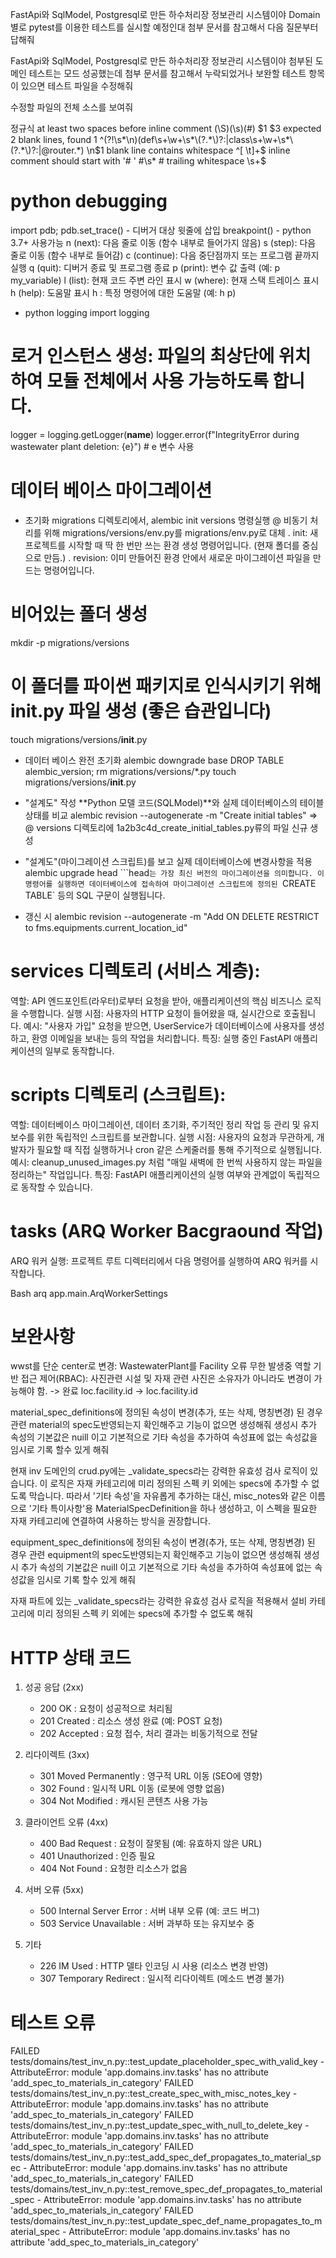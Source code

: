 FastApi와 SqlModel, Postgresql로 만든 하수처리장 정보관리 시스템이야
Domain별로 pytest를 이용한 테스트를 실시할 예정인대 첨부 문서를 참고해서
다음 질문부터 답해줘

FastApi와 SqlModel, Postgresql로 만든 하수처리장 정보관리 시스템이야
첨부된 도메인 테스트는 모드 성공했는데 첨부 문서를 참고해서 누락되었거나 보완할 테스트 항목이 있으면
테스트 파일을 수정해줘

수정할 파일의 전체 소스를 보여줘

정규식
at least two spaces before inline comment (\S)(\s)(#) $1  $3
expected 2 blank lines, found 1             ^(?!\s*\n)(def\s+\w+\s*\(?.*\)?:|class\s+\w+\s*\(?.*\)?:|@router.*)        \n$1
blank line contains whitespace              ^[ \t]+$
inline comment should start with '# ' #\s\* #
trailing whitespace \s+$

# python debugging

import pdb; pdb.set_trace() - 디버거 대상 윗줄에 삽입
breakpoint() - python 3.7+ 사용가능
n (next): 다음 줄로 이동 (함수 내부로 들어가지 않음)
s (step): 다음 줄로 이동 (함수 내부로 들어감)
c (continue): 다음 중단점까지 또는 프로그램 끝까지 실행
q (quit): 디버거 종료 및 프로그램 종료
p <variable> (print): 변수 값 출력 (예: p my_variable)
l (list): 현재 코드 주변 라인 표시
w (where): 현재 스택 트레이스 표시
h (help): 도움말 표시
h <command>: 특정 명령어에 대한 도움말 (예: h p)

- python logging
  import logging

# 로거 인스턴스 생성: 파일의 최상단에 위치하여 모듈 전체에서 사용 가능하도록 합니다.

logger = logging.getLogger(**name**)
logger.error(f"IntegrityError during wastewater plant deletion: {e}") # e 변수 사용

# 데이터 베이스 마이그레이션

- 초기화
  migrations 디렉토리에서, alembic init versions 명령실행
  @ 비동기 처리를 위해 migrations/versions/env.py를 migrations/env.py로 대체
  . init: 새 프로젝트를 시작할 때 딱 한 번만 쓰는 환경 생성 명령어입니다. (현재 폴더를 중심으로 만듬.)
  . revision: 이미 만들어진 환경 안에서 새로운 마이그레이션 파일을 만드는 명령어입니다.

# 비어있는 폴더 생성

mkdir -p migrations/versions

# 이 폴더를 파이썬 패키지로 인식시키기 위해 **init**.py 파일 생성 (좋은 습관입니다)

touch migrations/versions/**init**.py

- 데이터 베이스 완전 초기화
  alembic downgrade base
  DROP TABLE alembic_version;
  rm migrations/versions/\*.py
  touch migrations/versions/**init**.py

- "설계도" 작성 **Python 모델 코드(SQLModel)**와 실제 데이터베이스의 테이블 상태를 비교
  alembic revision --autogenerate -m "Create initial tables"
  => @ versions 디렉토리에 1a2b3c4d_create_initial_tables.py류의 파일 신규 생성

- "설계도"(마이그레이션 스크립트)를 보고 실제 데이터베이스에 변경사항을 적용
  alembic upgrade head
  ```head`는 가장 최신 버전의 마이그레이션을 의미합니다. 이 명령어를 실행하면 데이터베이스에 접속하여 마이그레이션 스크립트에 정의된 `CREATE TABLE` 등의 SQL 구문이 실행됩니다.

- 갱신 시
  alembic revision --autogenerate -m "Add ON DELETE RESTRICT to fms.equipments.current_location_id"

# services 디렉토리 (서비스 계층):

역할: API 엔드포인트(라우터)로부터 요청을 받아, 애플리케이션의 핵심 비즈니스 로직을 수행합니다.
실행 시점: 사용자의 HTTP 요청이 들어왔을 때, 실시간으로 호출됩니다.
예시: "사용자 가입" 요청을 받으면, UserService가 데이터베이스에 사용자를 생성하고, 환영 이메일을 보내는 등의 작업을 처리합니다.
특징: 실행 중인 FastAPI 애플리케이션의 일부로 동작합니다.

# scripts 디렉토리 (스크립트):

역할: 데이터베이스 마이그레이션, 데이터 초기화, 주기적인 정리 작업 등 관리 및 유지보수를 위한 독립적인 스크립트를 보관합니다.
실행 시점: 사용자의 요청과 무관하게, 개발자가 필요할 때 직접 실행하거나 cron 같은 스케줄러를 통해 주기적으로 실행됩니다.
예시: cleanup_unused_images.py 처럼 "매일 새벽에 한 번씩 사용하지 않는 파일을 정리하는" 작업입니다.
특징: FastAPI 애플리케이션의 실행 여부와 관계없이 독립적으로 동작할 수 있습니다.

# tasks (ARQ Worker Bacgraound 작업)

ARQ 워커 실행:
프로젝트 루트 디렉터리에서 다음 명령어를 실행하여 ARQ 워커를 시작합니다.

Bash
arq app.main.ArqWorkerSettings

# 보완사항

wwst를 단순 center로 변경: WastewaterPlant를 Facility 오류 무한 발생중
역할 기반 접근 제어(RBAC): 사진관련 시설 및 자재 관련 사진은 소유자가 아니라도 변경이 가능해야 함. -> 완료
loc.facility.id -> loc.facility.id

material_spec_definitions에 정의된 속성이 변경(추가, 또는 삭제, 명칭변경) 된 경우 관련 material의 spec도반영되는지 확인해주고 기능이 없으면 생성해줘 생성시 추가 속성의 기본값은 nuill 이고 기본적으로 기타 속성을 추가하여 속성표에 없는 속성값을 임시로 기록 할수 있게 해줘

현재 inv 도메인의 crud.py에는 \_validate_specs라는 강력한 유효성 검사 로직이 있습니다. 이 로직은 자재 카테고리에 미리 정의된 스펙 키 외에는 specs에 추가할 수 없도록 막습니다.
따라서 '기타 속성'을 자유롭게 추가하는 대신, misc_notes와 같은 이름으로 '기타 특이사항'용 MaterialSpecDefinition을 하나 생성하고, 이 스펙을 필요한 자재 카테고리에 연결하여 사용하는 방식을 권장합니다.

equipment_spec_definitions에 정의된 속성이 변경(추가, 또는 삭제, 명칭변경) 된 경우 관련 equipment의 spec도반영되는지 확인해주고 기능이 없으면 생성해줘 생성시 추가 속성의 기본값은 nuill 이고 기본적으로 기타 속성을 추가하여 속성표에 없는 속성값을 임시로 기록 할수 있게 해줘

자재 파트에 있는 \_validate_specs라는 강력한 유효성 검사 로직을 적용해서 설비 카테고리에 미리 정의된 스펙 키 외에는 specs에 추가할 수 없도록 해줘

# HTTP 상태 코드

1. 성공 응답 (2xx)

   - 200 OK : 요청이 성공적으로 처리됨
   - 201 Created : 리소스 생성 완료 (예: POST 요청)
   - 202 Accepted : 요청 접수, 처리 결과는 비동기적으로 전달

2. 리다이렉트 (3xx)

   - 301 Moved Permanently : 영구적 URL 이동 (SEO에 영향)
   - 302 Found : 일시적 URL 이동 (로봇에 영향 없음)
   - 304 Not Modified : 캐시된 콘텐츠 사용 가능

3. 클라이언트 오류 (4xx)

   - 400 Bad Request : 요청이 잘못됨 (예: 유효하지 않은 URL)
   - 401 Unauthorized : 인증 필요
   - 404 Not Found : 요청한 리소스가 없음

4. 서버 오류 (5xx)

   - 500 Internal Server Error : 서버 내부 오류 (예: 코드 버그)
   - 503 Service Unavailable : 서버 과부하 또는 유지보수 중

5. 기타

   - 226 IM Used : HTTP 델타 인코딩 시 사용 (리소스 변경 반영)
   - 307 Temporary Redirect : 일시적 리다이렉트 (메소드 변경 불가)

# 테스트 오류

FAILED tests/domains/test_inv_n.py::test_update_placeholder_spec_with_valid_key - AttributeError: module 'app.domains.inv.tasks' has no attribute 'add_spec_to_materials_in_category'
FAILED tests/domains/test_inv_n.py::test_create_spec_with_misc_notes_key - AttributeError: module 'app.domains.inv.tasks' has no attribute 'add_spec_to_materials_in_category'
FAILED tests/domains/test_inv_n.py::test_update_spec_with_null_to_delete_key - AttributeError: module 'app.domains.inv.tasks' has no attribute 'add_spec_to_materials_in_category'
FAILED tests/domains/test_inv_n.py::test_add_spec_def_propagates_to_material_spec - AttributeError: module 'app.domains.inv.tasks' has no attribute 'add_spec_to_materials_in_category'
FAILED tests/domains/test_inv_n.py::test_remove_spec_def_propagates_to_material_spec - AttributeError: module 'app.domains.inv.tasks' has no attribute 'add_spec_to_materials_in_category'
FAILED tests/domains/test_inv_n.py::test_update_spec_def_name_propagates_to_material_spec - AttributeError: module 'app.domains.inv.tasks' has no attribute 'add_spec_to_materials_in_category'
